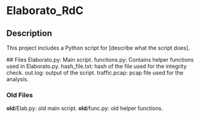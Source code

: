 # Elaborato_RdC

## Description
This project includes a Python script for [describe what the script does].

## Files
Elaborato.py: Main script.
functions.py: Contains helper functions used in Elaborato.py.
hash_file.txt: hash of the file used for the integrity check.
out.log: output of the script.
traffic.pcap: pcap file used for the analysis.

### Old Files
__old__/Elab.py: old main script.
__old__/func.py: old helper functions.
